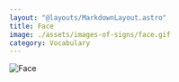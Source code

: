 ```yaml
---
layout: "@layouts/MarkdownLayout.astro"
title: Face
image: ./assets/images-of-signs/face.gif
category: Vocabulary
---
```


![Face](@signs/face.gif)
